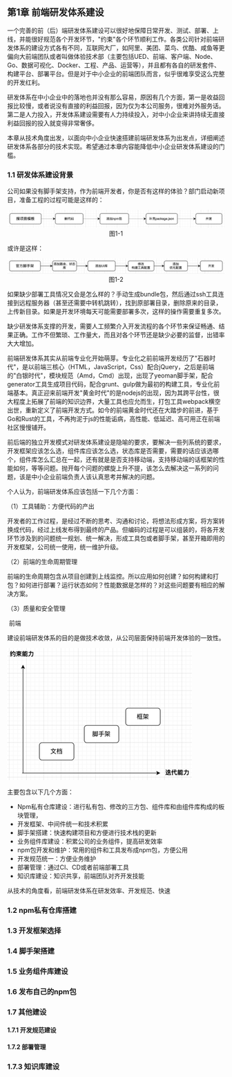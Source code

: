 ## 第1章 前端研发体系建设

​      一个完善的前（后）端研发体系建设可以很好地保障日常开发、测试、部署、上线，并能很好规范各个开发环节，"约束"各个环节顺利工作。各类公司针对前端研发体系的建设方式各有不同，互联网大厂，如阿里、美团、菜鸟、优酷、咸鱼等更偏向大前端团队或者叫做体验技术部（主要包括UED、前端、客户端、Node、Go、数据可视化、Docker、工程、产品、运营等），并且都有各自的研发套件、构建平台、部署平台。但是对于中小企业的前端团队而言，似乎很难享受这么完整的开发红利。

​     研发体系在中小企业中的落地也并没有那么容易，原因有几个方面，第一是收益回报比较慢，或者说没有直接的利益回报，因为仅为本公司服务，很难对外服务话。第二是人力投入，开发体系建设需要有人力持续投入，对中小企业来讲持续无直接利益回报的投入就变得非常奢侈。

​    本章从技术角度出发，以面向中小企业快速搭建前端研发体系为出发点，详细阐述研发体系各部分的技术实现。希望通过本章内容能降低中小企业研发体系建设的门槛。

### 1.1 研发体系建设背景

​     公司如果没有脚手架支持，作为前端开发者，你是否有这样的体验？部门启动新项目，准备工程的过程可能是这样的：

<img src="./media/1-1.jpeg" style="zoom:50%;" />

<center>图1-1</center>

   或许是这样：

<img src="./media/1-2.jpeg" style="zoom:50%;" />

<center>图1-2</center>

  如果缺少部署工具情况又会是怎么样的？手动生成bundle包，然后通过ssh工具连接到远程服务器（甚至还需要中转机跳转），找到原部署目录，删除原来的目录，上传新目录。如果是开发环境每天可能需要部署多次，这样的操作需要重复多次。

   缺少研发体系支撑的开发，需要人工频繁介入开发流程的各个环节来保证畅通、结果正确。工作不但繁琐、工作量大，而且对各个环节还是缺少必要的监督，出错率大大增加。

   前端研发体系其实从前端专业化开始萌芽。专业化之前前端开发经历了"石器时代"，是以前端三核心（HTML，JavaScript，Css）配合jQuery，之后是前端的"白银时代"，模块规范（Amd，Cmd）出现，出现了yeoman脚手架，配合generator工具生成项目代码，配合grunt、gulp做为最初的构建工具，专业化前端基本。真正迎来前端开发"黄金时代"的是nodejs的出现，因为其跨平台性，很大程度上拓展了前端的知识边界，大量工具也应允而生，打包工具webpack横空出世，重新定义了前端开发方式。如今的前端黄金时代还在大踏步的前进，基于Go和Rust的工具，不再拘泥于js的性能诟病，高性能、低延迟、高可用正在前端社区慢慢铺开。

   前后端的独立开发模式对研发体系建设是隐喻的要求，要解决一些列系统的要求，开发框架应该怎么选，组件库应该怎么选，状态库是否需要，需要的话应该选哪个，组件库怎么汇总在一起，还有就是是否支持移动端，支持移动端的话框架的性能如何，等等问题。抛开每个问题的螺旋上升不提，该怎么去解决这一系列的问题，该是中小企业前端负责人该认真思考并解决的问题。

   个人认为，前端研发体系应该包括一下几个方面：

   （1）工具辅助：方便代码的产出

​    开发者的工作过程，是经过不断的思考、沟通和讨论，将想法形成方案，将方案转换成代码，经过上线发布得到最终的产品。但编码的过程是可以组装的，将各开发环节涉及到的问题统一规划、统一解决，形成工具包或者脚手架，甚至开箱即用的开发框架，公司统一使用，统一维护升级。

   （2）前端的生命周期管理

​       前端的生命周期包含从项目创建到上线监控。所以应用如何创建？如何构建和打包？如何进行部署？运行状态如何？性能数据是怎样的？对这些问题要有相应的解决方案。

  （3）质量和安全管理

​    前端

建设前端研发体系的目的是做技术收敛，从公司层面保持前端开发体验的一致性。

<img src="./media/1-3.jpeg" style="zoom:50%;" />

主要包含以下几个方面：

- Npm私有仓库建设：进行私有包、修改的三方包、组件库和由组件库构成的板块管理，
- 开发框架、中间件统一和技术积累
- 脚手架搭建：快速构建项目和方便进行技术栈的更新
- 业务组件库建设：积累公司的业务组件，提高研发效率
- npm包开发和维护：常用的组件和工具发布成npm包，方便公用
- 开发规范统一：方便业务维护
- 部署管理：通过CI、CD或者前端部署工具
- 知识库建设：知识共享，前端团队对齐开发技能

从技术的角度看，前端研发体系在研发效率、开发规范、快速

### 1.2 npm私有仓库搭建

### 1.3 开发框架选择

### 1.4 脚手架搭建

### 1.5 业务组件库建设

### 1.6  发布自己的npm包

### 1.7 其他建设

#### 1.7.1 开发规范建设

#### 1.7.2 部署管理

### 1.7.3  知识库建设